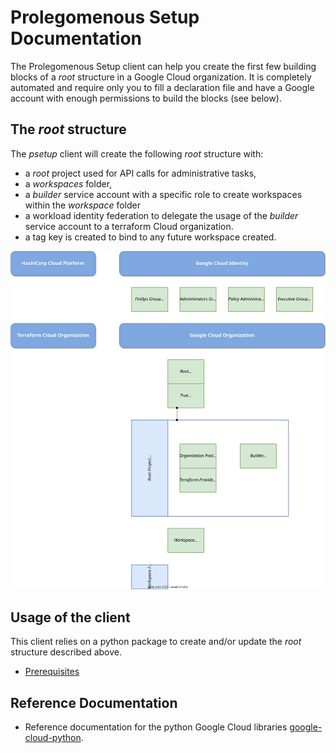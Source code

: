 # Prolegomenous Setup Documentation

The Prolegomenous Setup client can help you create the first few building
blocks of a *root* structure in a Google Cloud organization. It is completely
automated and require only you to fill a declaration file and have a Google
account with enough permissions to build the blocks (see below).

## The *root* structure

The *psetup* client will create the following *root* structure with:

- a *root* project used for API calls for administrative tasks,
- a *workspaces* folder,
- a *builder* service account with a specific role to create workspaces within
the *workspace* folder
- a workload identity federation to delegate the usage of the *builder* service
account to a terraform Cloud organization.
- a tag key is created to bind to any future workspace created.

![The Root Strucure](img/root-structure.svg "The Root Structure")

## Usage of the client

This client relies on a python package to create and/or update
the *root* structure described above.

- [Prerequisites](prerequisites.md)

## Reference Documentation

- Reference documentation for the python Google Cloud libraries [google-cloud-python](https://github.com/googleapis/google-cloud-python/blob/main/README.rst).
